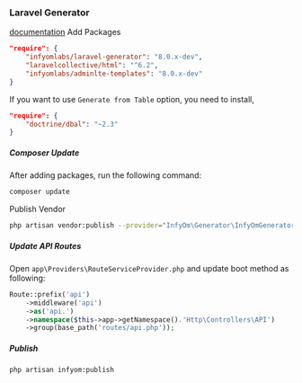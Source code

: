 ### Laravel Generator

[documentation](https://labs.infyom.com/laravelgenerator/docs)
Add Packages

```json
"require": {
    "infyomlabs/laravel-generator": "8.0.x-dev",
    "laravelcollective/html": "^6.2",
    "infyomlabs/adminlte-templates": "8.0.x-dev"
}
```

If you want to use `Generate from Table` option, you need to install,

```json
"require": {
    "doctrine/dbal": "~2.3"
}
```

##### Composer Update

After adding packages, run the following command:

```bash
composer update
```

Publish Vendor

```bash
php artisan vendor:publish --provider="InfyOm\Generator\InfyOmGeneratorServiceProvider"
```

##### Update API Routes

Open `app\Providers\RouteServiceProvider.php` and update boot method as following:

```php
Route::prefix('api')
    ->middleware('api')
    ->as('api.')
    ->namespace($this->app->getNamespace().'Http\Controllers\API')
    ->group(base_path('routes/api.php'));
```

##### Publish

```bash
php artisan infyom:publish
```
